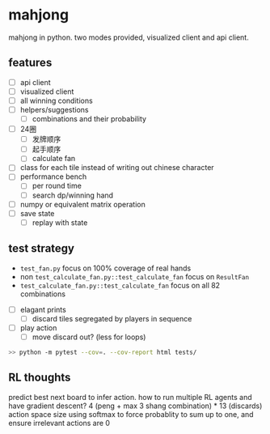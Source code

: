 # mahjong

mahjong in python. two modes provided, visualized client and api client.

## features

- [ ] api client
- [ ] visualized client
- [ ] all winning conditions
- [ ] helpers/suggestions
  - [ ] combinations and their probability
- [ ] 24圈
  - [ ] 发牌顺序
  - [ ] 起手顺序
  - [ ] calculate fan
- [ ] class for each tile instead of writing out chinese character
- [ ] performance bench
  - [ ] per round time
  - [ ] search dp/winning hand
- [ ] numpy or equivalent matrix operation
- [ ] save state
  - [ ] replay with state

## test strategy

- `test_fan.py` focus on 100% coverage of real hands
- non `test_calculate_fan.py::test_calculate_fan` focus on `ResultFan`
- `test_calculate_fan.py::test_calculate_fan` focus on all 82 combinations
- [ ] elagant prints
  - [ ] discard tiles segregated by players in sequence
- [ ] play action
  - [ ] move discard out? (less for loops)

```bash
>> python -m pytest --cov=. --cov-report html tests/
```

## RL thoughts

predict best next board to infer action.
how to run multiple RL agents and have gradient descent?
4 (peng + max 3 shang combination) * 13 (discards) action space size
using softmax to force probablity to sum up to one, and ensure
irrelevant actions are 0
